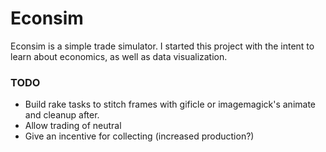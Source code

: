 # Econsim
Econsim is a simple trade simulator. I started this project with the
intent to learn about economics, as well as data visualization.

### TODO
* Build rake tasks to stitch frames with gificle or imagemagick's animate and cleanup after.
* Allow trading of neutral
* Give an incentive for collecting (increased production?)
